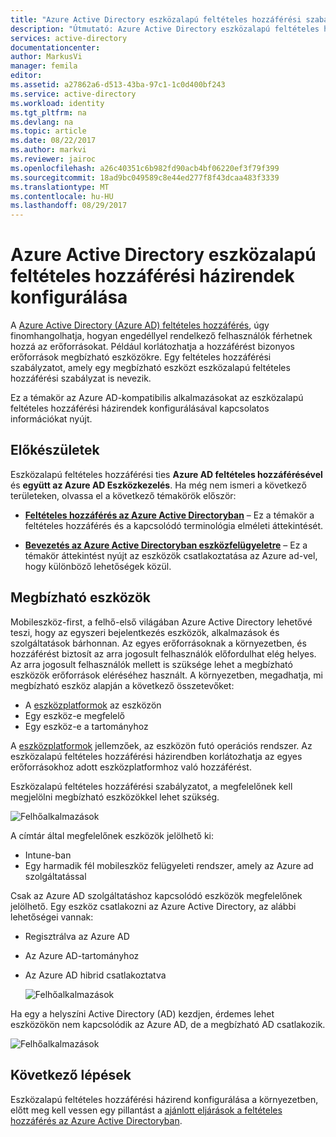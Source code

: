 ```yaml
---
title: "Azure Active Directory eszközalapú feltételes hozzáférési szabályzatok konfigurálására |} Microsoft Docs"
description: "Útmutató: Azure Active Directory eszközalapú feltételes hozzáférési házirendek konfigurálása."
services: active-directory
documentationcenter: 
author: MarkusVi
manager: femila
editor: 
ms.assetid: a27862a6-d513-43ba-97c1-1c0d400bf243
ms.service: active-directory
ms.workload: identity
ms.tgt_pltfrm: na
ms.devlang: na
ms.topic: article
ms.date: 08/22/2017
ms.author: markvi
ms.reviewer: jairoc
ms.openlocfilehash: a26c40351c6b982fd90acb4bf06220ef3f79f399
ms.sourcegitcommit: 18ad9bc049589c8e44ed277f8f43dcaa483f3339
ms.translationtype: MT
ms.contentlocale: hu-HU
ms.lasthandoff: 08/29/2017
---
```

# <a name="configure-azure-active-directory-device-based-conditional-access-policies"></a>Azure Active Directory eszközalapú feltételes hozzáférési házirendek konfigurálása

A [Azure Active Directory (Azure AD) feltételes hozzáférés](active-directory-conditional-access-azure-portal.md), úgy finomhangolhatja, hogyan engedéllyel rendelkező felhasználók férhetnek hozzá az erőforrásokat. Például korlátozhatja a hozzáférést bizonyos erőforrások megbízható eszközökre. Egy feltételes hozzáférési szabályzatot, amely egy megbízható eszközt eszközalapú feltételes hozzáférési szabályzat is nevezik.

Ez a témakör az Azure AD-kompatibilis alkalmazásokat az eszközalapú feltételes hozzáférési házirendek konfigurálásával kapcsolatos információkat nyújt. 


## <a name="before-you-begin"></a>Előkészületek

Eszközalapú feltételes hozzáférési ties **Azure AD feltételes hozzáférésével** és **együtt az Azure AD Eszközkezelés**. Ha még nem ismeri a következő területeken, olvassa el a következő témakörök először:

- **[Feltételes hozzáférés az Azure Active Directoryban](active-directory-conditional-access-azure-portal.md)**  – Ez a témakör a feltételes hozzáférés és a kapcsolódó terminológia elméleti áttekintését.

- **[Bevezetés az Azure Active Directoryban eszközfelügyeletre](device-management-introduction.md)**  – Ez a témakör áttekintést nyújt az eszközök csatlakoztatása az Azure ad-vel, hogy különböző lehetőségek közül. 


## <a name="trusted-devices"></a>Megbízható eszközök

Mobileszköz-first, a felhő-első világában Azure Active Directory lehetővé teszi, hogy az egyszeri bejelentkezés eszközök, alkalmazások és szolgáltatások bárhonnan. Az egyes erőforrásoknak a környezetben, és hozzáférést biztosít az arra jogosult felhasználók előfordulhat elég helyes. Az arra jogosult felhasználók mellett is szüksége lehet a megbízható eszközök erőforrások eléréséhez használt. A környezetben, megadhatja, mi megbízható eszköz alapján a következő összetevőket:

- A [eszközplatformok](active-directory-conditional-access-azure-portal.md#device-platforms) az eszközön
- Egy eszköz-e megfelelő
- Egy eszköz-e a tartományhoz 

A [eszközplatformok](active-directory-conditional-access-azure-portal.md#device-platforms) jellemzőek, az eszközön futó operációs rendszer. Az eszközalapú feltételes hozzáférési házirendben korlátozhatja az egyes erőforrásokhoz adott eszközplatformhoz való hozzáférést.



Eszközalapú feltételes hozzáférési szabályzatot, a megfelelőnek kell megjelölni megbízható eszközökkel lehet szükség.

![Felhőalkalmazások](./media/active-directory-conditional-access-policy-connected-applications/24.png)

A címtár által megfelelőnek eszközök jelölhető ki:

- Intune-ban 
- Egy harmadik fél mobileszköz felügyeleti rendszer, amely az Azure ad szolgáltatással  

Csak az Azure AD szolgáltatáshoz kapcsolódó eszközök megfelelőnek jelölhető. Egy eszköz csatlakozni az Azure Active Directory, az alábbi lehetőségei vannak: 

- Regisztrálva az Azure AD
- Az Azure AD-tartományhoz
- Az Azure AD hibrid csatlakoztatva

    ![Felhőalkalmazások](./media/active-directory-conditional-access-policy-connected-applications/26.png)

Ha egy a helyszíni Active Directory (AD) kezdjen, érdemes lehet eszközökön nem kapcsolódik az Azure AD, de a megbízható AD csatlakozik.

![Felhőalkalmazások](./media/active-directory-conditional-access-policy-connected-applications/25.png)


## <a name="next-steps"></a>Következő lépések

Eszközalapú feltételes hozzáférési házirend konfigurálása a környezetben, előtt meg kell vessen egy pillantást a [ajánlott eljárások a feltételes hozzáférés az Azure Active Directoryban](active-directory-conditional-access-best-practices.md).

